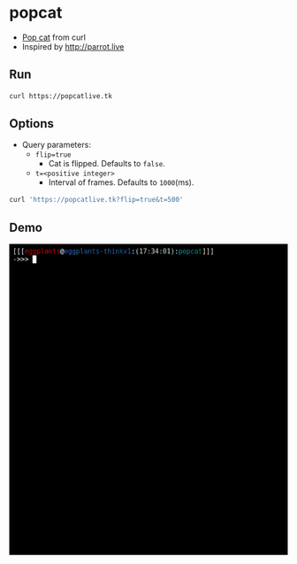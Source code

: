 # popcat

- [Pop cat](https://knowyourmeme.com/memes/pop-cat) from curl
- Inspired by <http://parrot.live>

## Run

```bash
curl https://popcatlive.tk
```

## Options

- Query parameters:
  - `flip=true`
    - Cat is flipped. Defaults to `false`.
  - `t=<positive integer>`
    - Interval of frames. Defaults to `1000`(ms).

```bash
curl 'https://popcatlive.tk?flip=true&t=500'
```

## Demo

![demo](https://raw.githubusercontent.com/eggplants/popcat/master/demo.gif)
